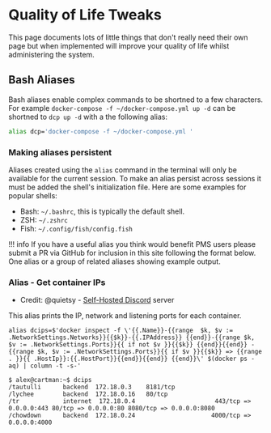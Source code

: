 # Quality of Life Tweaks

This page documents lots of little things that don't really need their own page but when implemented will improve your quality of life whilst administering the system.

## Bash Aliases

Bash aliases enable complex commands to be shortned to a few characters. For example `docker-compose -f ~/docker-compose.yml up -d` can be shortned to `dcp up -d` with a the following alias:

```bash
alias dcp='docker-compose -f ~/docker-compose.yml '
```
### Making aliases persistent

Aliases created using the `alias` command in the terminal will only be available for the current session. To make an alias persist across sessions it must be added the shell's initialization file. Here are some examples for popular shells:

 - Bash: `~/.bashrc`, this is typically the default shell.
 - ZSH: `~/.zshrc`
 - Fish: `~/.config/fish/config.fish`
 
!!! info
    If you have a useful alias you think would benefit PMS users please submit a PR via GitHub for inclusion in this site following the format below. One alias or a group of related aliases showing example output.

### Alias - Get container IPs

* Credit: @quietsy - [Self-Hosted Discord](https://discord.gg/efhGsp75dx) server

This alias prints the IP, network and listening ports for each container.

```
alias dcips=$'docker inspect -f \'{{.Name}}-{{range  $k, $v := .NetworkSettings.Networks}}{{$k}}-{{.IPAddress}} {{end}}-{{range $k, $v := .NetworkSettings.Ports}}{{ if not $v }}{{$k}} {{end}}{{end}} -{{range $k, $v := .NetworkSettings.Ports}}{{ if $v }}{{$k}} => {{range . }}{{ .HostIp}}:{{.HostPort}}{{end}}{{end}} {{end}}\' $(docker ps -aq) | column -t -s-'

$ alex@cartman:~$ dcips
/tautulli      backend  172.18.0.3    8181/tcp
/lychee        backend  172.18.0.16   80/tcp
/tr            internet  172.18.0.4                      443/tcp => 0.0.0.0:443 80/tcp => 0.0.0.0:80 8080/tcp => 0.0.0.0:8080
/chowdown      backend  172.18.0.24                     4000/tcp => 0.0.0.0:4000
```

